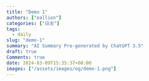 ```yaml
---
title: "Demo 1"
authors: ["eallion"]
categories: ["日志"]
tags: 
  - daily
slug: "demo-1"
summary: "AI Summary Pre-generated by ChatGPT 3.5"
draft: true
Comments: true
date: 2024-03-09T15:35:37+08:00
images: ["/assets/images/og/demo-1.png"]
---
```

